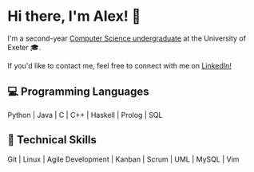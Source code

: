 Hi there, I'm Alex! 👋
==================

I'm a second-year [Computer Science undergraduate](https://www.exeter.ac.uk/undergraduate/courses/computerscience/comsci/) at the University of Exeter 🎓.

If you'd like to contact me, feel free to connect with me on [LinkedIn!](https://www.linkedin.com/in/alex-babalitis/)

💻 Programming Languages
---------------------
Python | Java | C | C++ | Haskell | Prolog | SQL

🧠 Technical Skills
-------------------
Git | Linux | Agile Development | Kanban | Scrum | UML | MySQL | Vim
